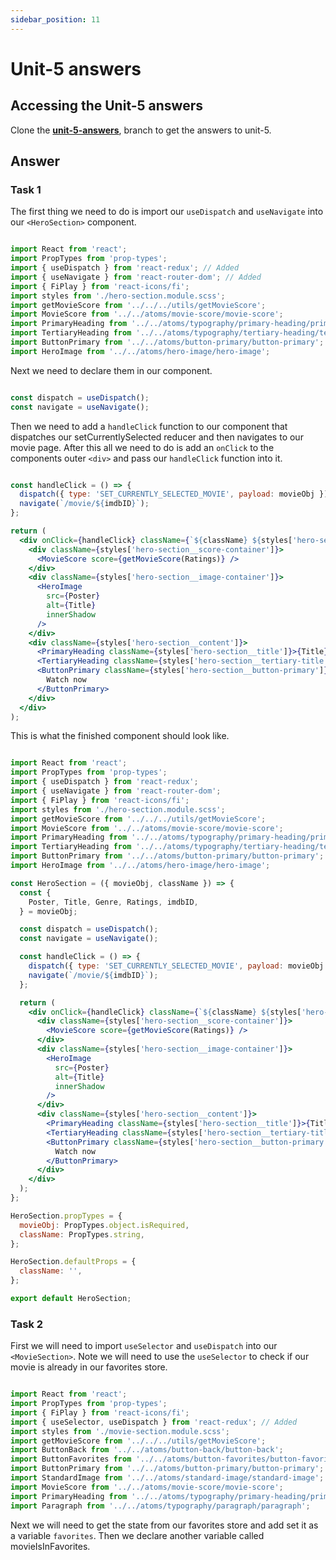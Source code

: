 ```yaml
---
sidebar_position: 11
---
```


# Unit-5 answers

## Accessing the Unit-5 answers

Clone the **[unit-5-answers](https://github.com/paul-blackwell/movie-search/tree/unit-4-answers)**, branch to get the answers to unit-5.

## Answer

### Task 1

The first thing we need to do is import our `useDispatch` and `useNavigate` into our `<HeroSection>` component. 

```js

import React from 'react';
import PropTypes from 'prop-types';
import { useDispatch } from 'react-redux'; // Added
import { useNavigate } from 'react-router-dom'; // Added 
import { FiPlay } from 'react-icons/fi';
import styles from './hero-section.module.scss';
import getMovieScore from '../../../utils/getMovieScore';
import MovieScore from '../../atoms/movie-score/movie-score';
import PrimaryHeading from '../../atoms/typography/primary-heading/primary-heading';
import TertiaryHeading from '../../atoms/typography/tertiary-heading/tertiary-heading';
import ButtonPrimary from '../../atoms/button-primary/button-primary';
import HeroImage from '../../atoms/hero-image/hero-image';

```

Next we need to declare them in our component.

``` js

const dispatch = useDispatch();
const navigate = useNavigate();

```

Then we need to add a `handleClick` function to our component that dispatches our setCurrentlySelected reducer and then navigates to our movie page. After this all we need to do is add an `onClick` to the components outer `<div>` and pass our `handleClick` function into it.

``` jsx

const handleClick = () => {
  dispatch({ type: 'SET_CURRENTLY_SELECTED_MOVIE', payload: movieObj });
  navigate(`/movie/${imdbID}`);
};

return (
  <div onClick={handleClick} className={`${className} ${styles['hero-section']}`}>
    <div className={styles['hero-section__score-container']}>
      <MovieScore score={getMovieScore(Ratings)} />
    </div>
    <div className={styles['hero-section__image-container']}>
      <HeroImage
        src={Poster}
        alt={Title}
        innerShadow
      />
    </div>
    <div className={styles['hero-section__content']}>
      <PrimaryHeading className={styles['hero-section__title']}>{Title}</PrimaryHeading>
      <TertiaryHeading className={styles['hero-section__tertiary-title']}>{Genre}</TertiaryHeading>
      <ButtonPrimary className={styles['hero-section__button-primary']} icon={<FiPlay />}>
        Watch now
      </ButtonPrimary>
    </div>
  </div>
);

```

This is what the finished component should look like.

``` jsx

import React from 'react';
import PropTypes from 'prop-types';
import { useDispatch } from 'react-redux';
import { useNavigate } from 'react-router-dom';
import { FiPlay } from 'react-icons/fi';
import styles from './hero-section.module.scss';
import getMovieScore from '../../../utils/getMovieScore';
import MovieScore from '../../atoms/movie-score/movie-score';
import PrimaryHeading from '../../atoms/typography/primary-heading/primary-heading';
import TertiaryHeading from '../../atoms/typography/tertiary-heading/tertiary-heading';
import ButtonPrimary from '../../atoms/button-primary/button-primary';
import HeroImage from '../../atoms/hero-image/hero-image';

const HeroSection = ({ movieObj, className }) => {
  const {
    Poster, Title, Genre, Ratings, imdbID,
  } = movieObj;

  const dispatch = useDispatch();
  const navigate = useNavigate();

  const handleClick = () => {
    dispatch({ type: 'SET_CURRENTLY_SELECTED_MOVIE', payload: movieObj });
    navigate(`/movie/${imdbID}`);
  };

  return (
    <div onClick={handleClick} className={`${className} ${styles['hero-section']}`}>
      <div className={styles['hero-section__score-container']}>
        <MovieScore score={getMovieScore(Ratings)} />
      </div>
      <div className={styles['hero-section__image-container']}>
        <HeroImage
          src={Poster}
          alt={Title}
          innerShadow
        />
      </div>
      <div className={styles['hero-section__content']}>
        <PrimaryHeading className={styles['hero-section__title']}>{Title}</PrimaryHeading>
        <TertiaryHeading className={styles['hero-section__tertiary-title']}>{Genre}</TertiaryHeading>
        <ButtonPrimary className={styles['hero-section__button-primary']} icon={<FiPlay />}>
          Watch now
        </ButtonPrimary>
      </div>
    </div>
  );
};

HeroSection.propTypes = {
  movieObj: PropTypes.object.isRequired,
  className: PropTypes.string,
};

HeroSection.defaultProps = {
  className: '',
};

export default HeroSection;

```

### Task 2

First we will need to import `useSelector` and  `useDispatch` into our `<MovieSection>`. Note we will need to use the `useSelector` to check if our movie is already in our favorites store.

``` js

import React from 'react';
import PropTypes from 'prop-types';
import { FiPlay } from 'react-icons/fi';
import { useSelector, useDispatch } from 'react-redux'; // Added 
import styles from './movie-section.module.scss';
import getMovieScore from '../../../utils/getMovieScore';
import ButtonBack from '../../atoms/button-back/button-back';
import ButtonFavorites from '../../atoms/button-favorites/button-favorites';
import ButtonPrimary from '../../atoms/button-primary/button-primary';
import StandardImage from '../../atoms/standard-image/standard-image';
import MovieScore from '../../atoms/movie-score/movie-score';
import PrimaryHeading from '../../atoms/typography/primary-heading/primary-heading';
import Paragraph from '../../atoms/typography/paragraph/paragraph';

```


Next we will need to get the state from our favorites store and add set it as a variable `favorites`.  Then we declare another variable called movieIsInFavorites.
